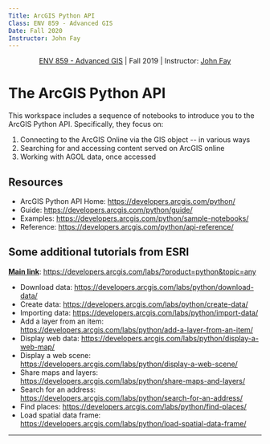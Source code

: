 ```yaml
---
Title: ArcGIS Python API
Class: ENV 859 - Advanced GIS
Date: Fall 2020
Instructor: John Fay
---
```


<center><a href='./index.html'>ENV 859 - Advanced GIS</a> | Fall 2019 | Instructor: <a href='mailto:john.fay@duke.edu'>John Fay</a> </center>

# The ArcGIS Python API

This workspace includes a sequence of notebooks to introduce you to the ArcGIS Python API. Specifically, they focus on:

1. Connecting to the ArcGIS Online via the GIS object -- in various ways
2. Searching for and accessing content served on ArcGIS online
3. Working with AGOL data, once accessed



## Resources

* ArcGIS Python API Home: https://developers.arcgis.com/python/
* Guide: https://developers.arcgis.com/python/guide/
* Examples: https://developers.arcgis.com/python/sample-notebooks/
* Reference: https://developers.arcgis.com/python/api-reference/



## Some additional tutorials from ESRI

**<u>Main link</u>**: https://developers.arcgis.com/labs/?product=python&topic=any

* Download data: https://developers.arcgis.com/labs/python/download-data/
* Create data: https://developers.arcgis.com/labs/python/create-data/
* Importing data: https://developers.arcgis.com/labs/python/import-data/
* Add a layer from an item: https://developers.arcgis.com/labs/python/add-a-layer-from-an-item/
* Display web data: https://developers.arcgis.com/labs/python/display-a-web-map/
* Display a web scene: https://developers.arcgis.com/labs/python/display-a-web-scene/
* Share maps and layers: https://developers.arcgis.com/labs/python/share-maps-and-layers/
* Search for an address: https://developers.arcgis.com/labs/python/search-for-an-address/
* Find places: https://developers.arcgis.com/labs/python/find-places/
* Load spatial data frame: https://developers.arcgis.com/labs/python/load-spatial-data-frame/

---



